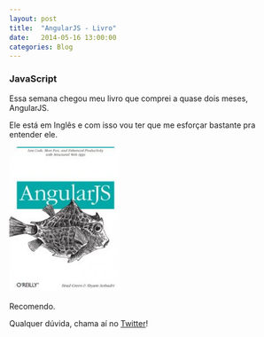 ```yaml
---
layout: post
title:  "AngularJS - Livro"
date:   2014-05-16 13:00:00
categories: Blog
---
```


<h3>JavaScript</h3>
Essa semana chegou meu livro que comprei a quase dois meses, AngularJS.

Ele está em Inglês e com isso vou ter que me esforçar bastante pra entender ele.

<img src="/img/posts/livroAngularJS.jpg" />

Recomendo.

Qualquer dúvida, chama aí no <a href="https://twitter.com/FRonchii" target="blank">Twitter</a>!

